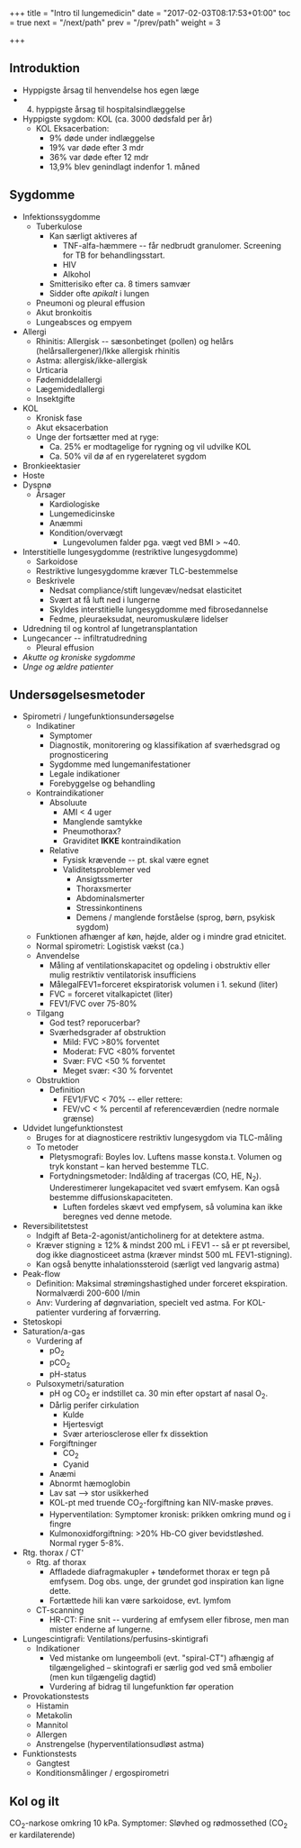 +++
title = "Intro til lungemedicin"
date = "2017-02-03T08:17:53+01:00"
toc = true
next = "/next/path"
prev = "/prev/path"
weight = 3

+++

## Introduktion

- Hyppigste årsag til henvendelse hos egen læge
- 4. hyppigste årsag til hospitalsindlæggelse
- Hyppigste sygdom: KOL (ca. 3000 dødsfald per år)
    - KOL Eksacerbation:
        - 9% døde under indlæggelse
        - 19% var døde efter 3 mdr
        - 36% var døde efter 12 mdr
        - 13,9% blev genindlagt indenfor 1. måned

## Sygdomme

- Infektionssygdomme
    - Tuberkulose
        - Kan særligt aktiveres af
            - TNF-alfa-hæmmere -- får nedbrudt granulomer. Screening for TB for behandlingsstart.
            - HIV
            - Alkohol
        - Smitterisiko efter ca. 8 timers samvær
        - Sidder ofte *apikalt* i lungen
    - Pneumoni og pleural effusion
    - Akut bronkoitis
    - Lungeabsces og empyem
- Allergi
    - Rhinitis: Allergisk -- sæsonbetinget (pollen) og helårs (helårsallergener)/Ikke allergisk rhinitis
    - Astma: allergisk/ikke-allergisk
    - Urticaria
    - Fødemiddelallergi
    - Lægemidedlallergi
    - Insektgifte
- KOL
    - Kronisk fase
    - Akut eksacerbation
    - Unge der fortsætter med at ryge:
        - Ca. 25% er modtagelige for rygning og vil udvilke KOL
        - Ca. 50% vil dø af en rygerelateret sygdom
- Bronkieektasier
- Hoste
- Dyspnø
    - Årsager
        - Kardiologiske
        - Lungemedicinske
        - Anæmmi
        - Kondition/overvægt
            - Lungevolumen falder pga. vægt ved BMI > ~40.
- Interstitielle lungesygdomme (restriktive lungesygdomme)
    - Sarkoidose
    - Restriktive lungesygdomme kræver TLC-bestemmelse
    - Beskrivele
        - Nedsat compliance/stift lungevæv/nedsat elasticitet
        - Svært at få luft ned i lungerne
        - Skyldes interstitielle lungesygdomme med fibrosedannelse
        - Fedme, pleuraeksudat, neuromuskulære lidelser
- Udredning til og kontrol af lungetransplantation
- Lungecancer -- infiltratudredning
    - Pleural effusion
- *Akutte og kroniske sygdomme*
- *Unge og ældre patienter*

## Undersøgelsesmetoder

- Spirometri / lungefunktionsundersøgelse
    - Indikatiner
        - Symptomer
        - Diagnostik, monitorering og klassifikation af sværhedsgrad og prognosticering
        - Sygdomme med lungemanifestationer
        - Legale indikationer
        - Forebyggelse og behandling
    - Kontraindikationer
        - Absoluute
            - AMI < 4 uger
            - Manglende samtykke
            - Pneumothorax?
            - Graviditet **IKKE** kontraindikation
        - Relative
            - Fysisk krævende -- pt. skal være egnet
            - Validitetsproblemer ved
                - Ansigtssmerter
                - Thoraxsmerter
                - Abdominalsmerter
                - Stressinkontinens
                - Demens / manglende forståelse (sprog, børn, psykisk sygdom)
    - Funktionen afhænger af køn, højde, alder og i mindre grad etnicitet.
    - Normal spirometri: Logistisk vækst (ca.)
    - Anvendelse
        - Måling af ventilationskapacitet og opdeling i obstruktiv eller mulig restriktiv ventilatorisk insufficiens
        - MålegalFEV1=forceret ekspiratorisk volumen i 1. sekund (liter)
        - FVC = forceret vitalkapictet (liter)
        - FEV1/FVC over 75-80%
    - Tilgang
        - God test? reporucerbar?
        - Sværhedsgrader af obstruktion
            - Mild: FVC >80% forventet
            - Moderat: FVC <80% forventet
            - Svær: FVC <50 % forventet
            - Meget svær: <30 % forventet
    - Obstruktion
        - Definition
            - FEV1/FVC < 70% -- eller rettere:
            - FEV/vC < % percentil af referenceværdien (nedre normale grænse)
- Udvidet lungefunktionstest
    - Bruges for at diagnosticere restriktiv lungesygdom via TLC-måling
    - To metoder
        - Pletysmografi: Boyles lov. Luftens masse konsta.t. Volumen og tryk konstant – kan herved bestemme TLC.
        - Fortydningsmetoder: Indålding af tracergas (CO, HE, N<sub>2</sub>). Underestimerer lungekapacitet ved svært emfysem. Kan også bestemme diffusionskapaciteten.
            - Luften fordeles skævt ved empfysem, så volumina kan ikke beregnes ved denne metode.
- Reversibilitetstest
    - Indgift af Beta-2-agonist/anticholinerg for at detektere astma.
    - Kræver stigning ≥ 12% & mindst 200 mL i FEV1 -- så er pt reversibel, dog ikke diagnosticeet astma (kræver mindst 500 mL FEV1-stigning).
    - Kan også benytte inhalationssteroid (særligt ved langvarig astma)
- Peak-flow
    - Definition: Maksimal strømingshastighed under forceret ekspiration. Normalværdi 200-600 l/min
    - Anv: Vurdering af døgnvariation, specielt ved astma. For KOL-patienter vurdering af forværring.
- Stetoskopi
- Saturation/a-gas
    - Vurdering af
        - pO<sub>2</sub>
        - pCO<sub>2</sub>
        - pH-status
    - Pulsoxymetri/saturation
        - pH og CO<sub>2</sub> er indstillet ca. 30 min efter opstart af nasal O<sub>2</sub>.
        - Dårlig perifer cirkulation
            - Kulde
            - Hjertesvigt
            - Svær arteriosclerose eller fx dissektion
        - Forgiftninger
            - CO<sub>2</sub>
            - Cyanid
        - Anæmi
        - Abnormt hæmoglobin
        - Lav sat --> stor usikkerhed
        - KOL-pt med truende CO<sub>2</sub>-forgiftning kan NIV-maske prøves.
        - Hyperventilation: Symptomer kronisk: prikken omkring mund og i fingre
        - Kulmonoxidforgiftning: >20% Hb-CO giver bevidstløshed. Normal ryger 5-8%.
- Rtg. thorax / CT'
    - Rtg. af thorax
        - Affladede diafragmakupler + tøndeformet thorax er tegn på emfysem. Dog obs. unge, der grundet god inspiration kan ligne dette.
        - Fortættede hili kan være sarkoidose, evt. lymfom
    - CT-scanning
        - HR-CT: Fine snit -- vurdering af emfysem eller fibrose, men man mister enderne af lungerne.
- Lungescintigrafi: Ventilations/perfusins-skintigrafi
    - Indikationer
        - Ved mistanke om lungeemboli (evt. "spiral-CT") afhængig af tilgængelighed – skintografi er særlig god ved små embolier (men kun tilgængelig dagtid)
        - Vurdering af bidrag til lungefunktion før operation
- Provokationstests
    - Histamin
    - Metakolin
    - Mannitol
    - Allergen
    - Anstrengelse (hyperventilationsudløst astma)
- Funktionstests
    - Gangtest
    - Konditionsmålinger / ergospirometri

## Kol og ilt

CO<sub>2</sub>-narkose omkring 10 kPa. Symptomer: Sløvhed og rødmossethed (CO<sub>2</sub> er kardilaterende)
